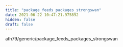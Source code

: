 ```yaml
---
title: "package_feeds_packages_strongswan"
date: 2021-06-22 10:47:21.975892
hidden: false
draft: false
---
```


ath79/generic/package_feeds_packages_strongswan

